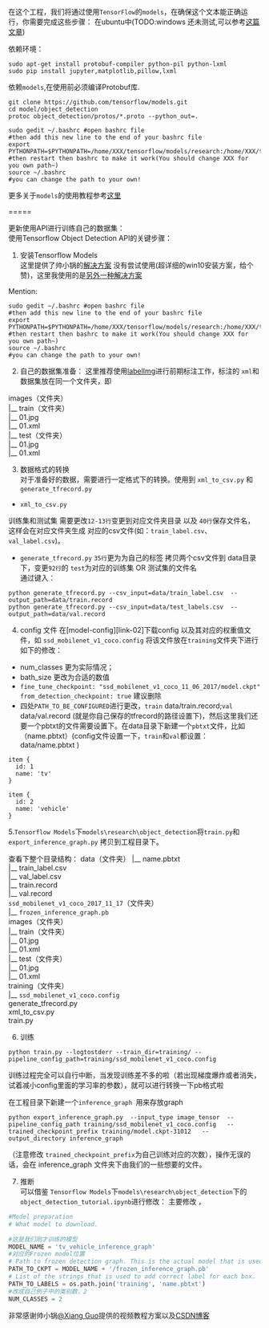 在这个工程，我们将通过使用`TensorFlow`的`models`，在确保这个文本能正确运行，你需要完成这些步骤：
在ubuntu中(TODO:windows 还未测试,可以参考[这篇文章](https://www.urlteam.org/2017/09/%E7%9B%AE%E6%A0%87%E6%A3%80%E6%B5%8B%E7%AC%94%E8%AE%B0%E4%BA%8C%EF%BC%9Atensorflow%E5%B0%8F%E7%99%BD%E5%AE%9E%E8%B7%B5/)) 


依赖环境：
```
sudo apt-get install protobuf-compiler python-pil python-lxml
sudo pip install jupyter,matplotlib,pillow,lxml
```

依赖`models`,在使用前必须编译Protobuf库.
```
git clone https://github.com/tensorflow/models.git
cd model/object_detection
protoc object_detection/protos/*.proto --python_out=.

```

```
sudo gedit ~/.bashrc #open bashrc file
#then add this new line to the end of your bashrc file
export
PYTHONPATH=$PYTHONPATH=/home/XXX/tensorflow/models/research:/home/XXX/tensorflow/models/research/slim
#then restart then bashrc to make it work(You should change XXX for you own path~)
source ~/.bashrc
#you can change the path to your own!
```

更多关于`models`的使用教程参考[这里](https://github.com/tensorflow/models/tree/master/tutorials)


=====    

更新使用API进行训练自己的数据集：   
使用Tensorflow Object Detection API的关键步骤：   
1. 安装Tensorflow Models   
这里提供了帅小锅的[解决方案][blog-02] 没有尝试使用(超详细的win10安装方案，给个赞)，这里我使用的是[另外一种解决方案][blog-03]   

Mention:
```shell
sudo gedit ~/.bashrc #open bashrc file
#then add this new line to the end of your bashrc file
export
PYTHONPATH=$PYTHONPATH=/home/XXX/tensorflow/models/research:/home/XXX/tensorflow/models/research/slim
#then restart then bashrc to make it work(You should change XXX for you own path~)
source ~/.bashrc
#you can change the path to your own!
```
2. 自己的数据集准备：
这里推荐使用[labelImg][link-01]进行前期标注工作，标注的 `xml`和数据集放在同一个文件夹，即   

images（文件夹）   
  |__ train（文件夹）   
      |__ 01.jpg    
      |__ 01.xml   
  |__ test（文件夹）   
      |__ 01.jpg   
      |__ 01.xml   

3. 数据格式的转换   
对于准备好的数据，需要进行一定格式下的转换。使用到 `xml_to_csv.py` 和 `generate_tfrecord.py`   

- `xml_to_csv.py`  

训练集和测试集 需要更改`12-13行`变更到对应文件夹目录 以及 `40行`保存文件名，这样会在对应文件夹生成 对应的csv文件(如：`train_label.csv`、 `val_label.csv`)。   
- `generate_tfrecord.py` 
`35行`更为为自己的标签
拷贝两个csv文件到 data目录下，变更`92行`的 `test`为对应的训练集 OR 测试集的文件名   
通过键入：  
```shell
python generate_tfrecord.py --csv_input=data/train_label.csv  --output_path=data/train.record
python generate_tfrecord.py --csv_input=data/test_labels.csv  --output_path=data/val.record

``` 

4. config 文件
在[model-config][link-02]下载config 以及其对应的权重值文件，如  `ssd_mobilenet_v1_coco.config`
将该文件放在`training`文件夹下进行如下的修改：   
- num_classes 更为实际情况；
- bath_size 更改为合适的数值
- `fine_tune_checkpoint: "ssd_mobilenet_v1_coco_11_06_2017/model.ckpt"   
  from_detection_checkpoint: true` 建议删除
- 四处`PATH_TO_BE_CONFIGURED`进行更改，`train` data/train.record;`val` data/val.record (就是你自己保存的tfrecord的路径设置下)，然后这里我们还要一个pbtxt的文件需要设置下。在data目录下新建一个`pbtxt`文件，比如（name.pbtxt）(config文件设置一下，`train`和`val`都设置：data/name.pbtxt )    
```shell
item {  
  id: 1  
  name: 'tv'  
}  
  
item {  
  id: 2  
  name: 'vehicle'  
}  
```   

5.`Tensorflow Models`下`models\research\object_detection`将`train.py`和`export_inference_graph.py` 拷贝到工程目录下。    



查看下整个目录结构：
data（文件夹）
   |__ name.pbtxt   
   |__ train_label.csv   
   |__ val_label.csv   
   |__ train.record    
   |__ val.record   
`ssd_mobilenet_v1_coco_2017_11_17`（文件夹）   
   |__ `frozen_inference_graph.pb`   
images（文件夹）   
  |__ train（文件夹）   
      |__ 01.jpg   
      |__ 01.xml   
  |__ test（文件夹）   
      |__ 01.jpg   
      |__ 01.xml  
training（文件夹）   
  |__ `ssd_mobilenet_v1_coco.config`   
generate_tfrecord.py   
xml_to_csv.py   
train.py       


 6. 训练    
```shell
python train.py --logtostderr --train_dir=training/ --pipeline_config_path=training/ssd_mobilenet_v1_coco.config
```   
训练过程完全可以自行中断，当发现训练差不多的啦（若出现梯度爆炸或者消失，试着减小config里面的学习率的参数），就可以进行转换一下pb格式啦  

在工程目录下新建一个`inference_graph `用来存放graph

```shell
python export_inference_graph.py  --input_type image_tensor  --pipeline_config_path training/ssd_mobilenet_v1_coco.config   --trained_checkpoint_prefix training/model.ckpt-31012   --output_directory inference_graph 

```
（注意修改 `trained_checkpoint_prefix`为自己训练对应的次数），操作无误的话，会在 inference_graph 文件夹下由我们的一些想要的文件。


7. 推断   
可以借鉴 `Tensorflow Models`下`models\research\object_detection`下的`object_detection_tutorial.ipynb`进行修改：
主要修改 ，
```python
#Model preparation  
# What model to download.  
  
#这是我们刚才训练的模型  
MODEL_NAME = 'tv_vehicle_inference_graph'
#对应的Frozen model位置  
# Path to frozen detection graph. This is the actual model that is used for the object detection.  
PATH_TO_CKPT = MODEL_NAME + '/frozen_inference_graph.pb'
# List of the strings that is used to add correct label for each box.  
PATH_TO_LABELS = os.path.join('training', 'name.pbtxt')
#改成自己例子中的类别数，2  
NUM_CLASSES = 2
```   





非常感谢帅小锅[@Xiang Guo][author-1]提供的视频教程方案以及[CSDN博客][blog-01]

[author-1]:https://github.com/XiangGuo1992
[blog-02]:https://blog.csdn.net/dy_guox/article/details/79081499
[blog-03]:https://www.urlteam.org/2017/09/%E7%9B%AE%E6%A0%87%E6%A3%80%E6%B5%8B%E7%AC%94%E8%AE%B0%E4%BA%8C%EF%BC%9Atensorflow%E5%B0%8F%E7%99%BD%E5%AE%9E%E8%B7%B5/
[blog-01]:https://blog.csdn.net/dy_guox/article/details/79111949
[link-01]:https://tzutalin.github.io/labelImg/
